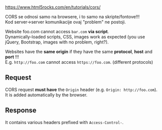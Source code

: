
https://www.html5rocks.com/en/tutorials/cors/

CORS se odnosi samo na browsere, i to samo na skripte/fontove!!!  
Kod server->server komunikacije ovaj "problem" ne postoji.

Website foo.com cannot access `bar.com` **via script**.  
Dynamically-loaded scripts, CSS, images work as expected (you use jQuery, Bootstrap, images with no problem, right?).

Websites have the **same origin** if they have the same **protocol**, **host** and **port** !!!  
E.g. `http://foo.com` cannot access `https://foo.com`. (different protocols)

## Request
CORS request **must have** the `Origin` header (e.g. `Origin: http://foo.com`).  
It is added automatically by the browser.

## Response
It contains various headers prefixed with `Access-Control-`.







